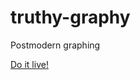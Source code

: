 # truthy-graphy

Postmodern graphing

[Do it live!](https://calebmadrigal.github.io/truthy-graphy/)
